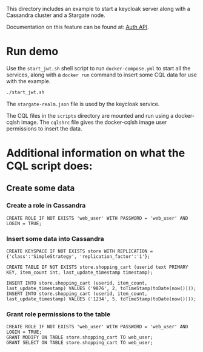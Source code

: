 This directory includes an example to start a keycloak server along with a Cassandra cluster and a Stargate node.

Documentation on this feature can be found at: [Auth API](https://stargate.io/docs/stargate/0.1/developers-guide/authnz.html).

# Run demo

Use the `start_jwt.sh` shell script to run `docker-compose.yml` to start all the services, along with a `docker run` command
to insert some CQL data for use with the example.
```bash
./start_jwt.sh
```

The `stargate-realm.json` file is used by the keycloak service. 

The CQL files in the `scripts` directory are mounted and run using a docker-cqlsh image.
The `cqlshrc` file gives the docker-cqlsh image user permissions to insert the data.

# Additional information on what the CQL script does:

## Create some data

### Create a role in Cassandra

```cql
CREATE ROLE IF NOT EXISTS 'web_user' WITH PASSWORD = 'web_user' AND LOGIN = TRUE;
```

### Insert some data into Cassandra

```cql
CREATE KEYSPACE IF NOT EXISTS store WITH REPLICATION = {'class':'SimpleStrategy', 'replication_factor':'1'};

CREATE TABLE IF NOT EXISTS store.shopping_cart (userid text PRIMARY KEY, item_count int, last_update_timestamp timestamp);

INSERT INTO store.shopping_cart (userid, item_count, last_update_timestamp) VALUES ('9876', 2, toTimeStamp(toDate(now())));
INSERT INTO store.shopping_cart (userid, item_count, last_update_timestamp) VALUES ('1234', 5, toTimeStamp(toDate(now())));
```

### Grant role permissions to the table

```cql
CREATE ROLE IF NOT EXISTS 'web_user' WITH PASSWORD = 'web_user' AND LOGIN = TRUE;
GRANT MODIFY ON TABLE store.shopping_cart TO web_user;
GRANT SELECT ON TABLE store.shopping_cart TO web_user;
```
